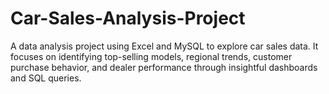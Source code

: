 # Car-Sales-Analysis-Project
A data analysis project using Excel and MySQL to explore car sales data. It focuses on identifying top-selling models, regional trends, customer purchase behavior, and dealer performance through insightful dashboards and SQL queries.
